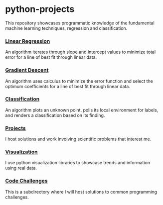 # python-projects

This repository showcases programmatic knowledge of the fundamental machine learning techniques, regression and classification.

### [Linear Regression](https://github.com/nwoodr94/python-projects/blob/master/linear-regression-algorithm.ipynb)
An algorithm iterates through slope and intercept values to minimize total error for a line of best fit through linear data.

### [Gradient Descent](https://github.com/nwoodr94/python-projects/blob/master/gradient-descent-algorithm.ipynb)
An algorithm uses calculus to minimize the error function and select the optimum coefficients for a line of best fit through linear data.

### [Classification](https://github.com/nwoodr94/python-projects/blob/master/classification-algorithm.ipynb)
An algorithm plots an unknown point, polls its local environment for labels, and renders a classification based on its finding.

### [Projects](https://github.com/nwoodr94/python-projects/tree/master/projects)
I host solutions and work involving scientific problems that interest me.

### [Visualization](https://github.com/nwoodr94/python-projects/tree/master/visualization#visualization)
I use python visualization libraries to showcase trends and information using real data.

### [Code Challenges](https://github.com/nwoodr94/python-projects/tree/master/code-challenges#code-challenges)
This is a subdirectory where I will host solutions to common programming challenges.
